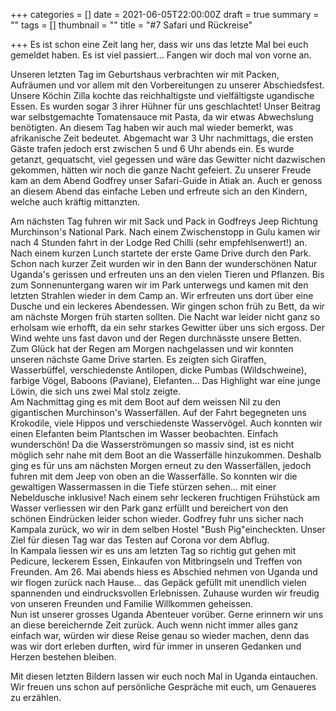 +++
categories = []
date = 2021-06-05T22:00:00Z
draft = true
summary = ""
tags = []
thumbnail = ""
title = "#7 Safari und Rückreise"

+++
Es ist schon eine Zeit lang her, dass wir uns das letzte Mal bei euch gemeldet haben. Es ist viel passiert... Fangen wir doch mal von vorne an.

Unseren letzten Tag im Geburtshaus verbrachten wir mit Packen, Aufräumen und vor allem mit den Vorbereitungen zu unserer Abschiedsfest. Unsere Köchin Zilla kochte das reichhaltigste und vielfältigste ugandische Essen. Es wurden sogar 3 ihrer Hühner für uns geschlachtet! Unser Beitrag war selbstgemachte Tomatensauce mit Pasta, da wir etwas Abwechslung benötigten. An diesem Tag haben wir auch mal wieder bemerkt, was afrikanische Zeit bedeutet. Abgemacht war 3 Uhr nachmittags, die ersten Gäste trafen jedoch erst zwischen 5 und 6 Uhr abends ein. Es wurde getanzt, gequatscht, viel gegessen und wäre das Gewitter nicht dazwischen gekommen, hätten wir noch die ganze Nacht gefeiert. Zu unserer Freude kam an dem Abend Godfrey unser Safari-Guide in Atiak an. Auch er genoss an diesem Abend das einfache Leben und erfreute sich an den Kindern, welche auch kräftig mittanzten.

Am nächsten Tag fuhren wir mit Sack und Pack in Godfreys Jeep Richtung Murchinson's National Park. Nach einem Zwischenstopp in Gulu kamen wir nach 4 Stunden fahrt in der Lodge Red Chilli (sehr empfehlsenwert!) an. Nach einem kurzen Lunch startete der erste Game Drive durch den Park. Schon nach kurzer Zeit wurden wir in den Bann der wunderschönen Natur Uganda's gerissen und erfreuten uns an den vielen Tieren und Pflanzen. Bis zum Sonnenuntergang waren wir im Park unterwegs und kamen mit den letzten Strahlen wieder in dem Camp an. Wir erfreuten uns dort über eine Dusche und ein leckeres Abendessen. Wir gingen schon früh zu Bett, da wir am nächste Morgen früh starten sollten. Die Nacht war leider nicht ganz so erholsam wie erhofft, da ein sehr starkes Gewitter über uns sich ergoss. Der Wind wehte uns fast davon und der Regen durchnässte unsere Betten.  
Zum Glück hat der Regen am Morgen nachgelassen und wir konnten unseren nächste Game Drive starten. Es zeigten sich Giraffen, Wasserbüffel, verschiedenste Antilopen, dicke Pumbas (Wildschweine), farbige Vögel, Baboons (Paviane), Elefanten... Das Highlight war eine junge Löwin, die sich uns zwei Mal stolz zeigte.  
Am Nachmittag ging es mit dem Boot auf dem weissen Nil zu den gigantischen Murchinson's Wasserfällen. Auf der Fahrt begegneten uns Krokodile, viele Hippos und verschiedenste Wasservögel. Auch konnten wir einen Elefanten beim Plantschen im Wasser beobachten. Einfach wunderschön! Da die Wasserströmungen so massiv sind, ist es nicht möglich sehr nahe mit dem Boot an die Wasserfälle hinzukommen. Deshalb ging es für uns am nächsten Morgen erneut zu den Wasserfällen, jedoch fuhren mit dem Jeep von oben an die Wasserfälle. So konnten wir die gewaltigen Wassermassen in die Tiefe stürzen sehen... mit einer Nebeldusche inklusive! Nach einem sehr leckeren fruchtigen Frühstück am Wasser verliessen wir den Park ganz erfüllt und bereichert von den schönen Eindrücken leider schon wieder. Godfrey fuhr uns sicher nach Kampala zurück, wo wir in dem selben Hostel "Bush Pig"eincheckten. Unser Ziel für diesen Tag war das Testen auf Corona vor dem Abflug.  
In Kampala liessen wir es uns am letzten Tag so richtig gut gehen mit Pedicure, leckerem Essen, Einkaufen von Mitbringseln und Treffen von Freunden. Am 26. Mai abends hiess es Abschied nehmen von Uganda und wir flogen zurück nach Hause... das Gepäck gefüllt mit unendlich vielen spannenden und eindrucksvollen Erlebnissen. Zuhause wurden wir freudig von unseren Freunden und Familie Willkommen geheissen.  
Nun ist unserer grosses Uganda Abenteuer vorüber. Gerne erinnern wir uns an diese bereichernde Zeit zurück. Auch wenn nicht immer alles ganz einfach war, würden wir diese Reise genau so wieder machen, denn das was wir dort erleben durften, wird für immer in unseren Gedanken und Herzen bestehen bleiben.

Mit diesen letzten Bildern lassen wir euch noch Mal in Uganda eintauchen. Wir freuen uns schon auf persönliche Gespräche mit euch, um Genaueres zu erzählen.